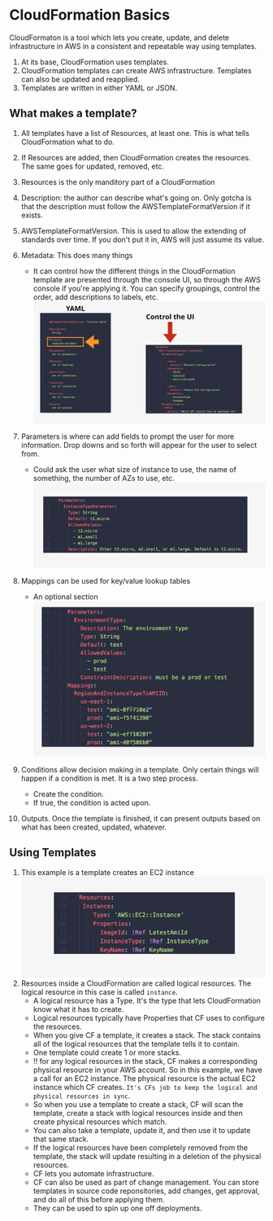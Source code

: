 # CloudFormation Basics

CloudFormaton is a tool which lets you create, update, and delete infrastructure in AWS in a consistent and repeatable way using templates.     

1. At its base, CloudFormation uses templates. 
2. CloudFormation templates can create AWS infrastructure. Templates can also be updated and reapplied. 
3. Templates are written in either YAML or JSON.

## What makes a template?
1. All templates have a list of Resources, at least one. This is what tells CloudFormation what to do.
2. If Resources are added, then CloudFormation creates the resources. The same goes for updated, removed, etc. 
3. Resources is the only manditory part of a CloudFormation
4. Description: the author can describe what's going on.  Only gotcha is that the description must follow the AWSTemplateFormatVersion if it exists.
5. AWSTemplateFormatVersion. This is used to allow the extending of standards over time. If you don't put it in, AWS will just assume its value.
6. Metadata: This does many things
    * It can control how the different things in the CloudFormation template are presented through the console UI, so through the AWS console if you're applying it. You can specify groupings, control the order, add descriptions to labels, etc. 
    ![cf_01](../assets/cf_01.png)
7. Parameters is where can add fields to prompt the user for more information. Drop downs and so forth will appear for the user to select from.
    * Could ask the user what size of instance to use, the name of something, the number of AZs to use, etc.
    ![cf_02](../assets/cf_02.png)
8. Mappings can be used for key/value lookup tables
    * An optional section
    ![cf_03](../assets/cf_03.png)
9. Conditions allow decision making in a template.  Only certain things will happen if a condition is met. It is a two step process.
    * Create the condition.  
    * If true, the condition is acted upon.

10. Outputs. Once the template is finished, it can present outputs based on what has been created, updated, whatever. 

## Using Templates
1. This example is a template creates an EC2 instance
![cf_04](../assets/cf_04.png)
2. Resources inside a CloudFormation are called logical resources.  The logical resource in this case is called ```instance```.  
    * A logical resource has a Type.  It's the type that lets CloudFormation know what it has to create.
    * Logical resources typically have Properties that CF uses to configure the resources.
    * When you give CF a template, it creates a stack. The stack contains all of the logical resources that the template tells it to contain.
    * One template could create 1 or more stacks. 
    * !! for any logical resources in the stack, CF makes a corresponding physical resource in your AWS account. So in this example, we have a call for an EC2 instance. The physical resource is the actual EC2 instance which CF creates.  ```It's CFs job to keep the logical and physical resources in sync```.
    * So when you use a template to create a stack, CF will scan the template, create a stack with logical resources inside and then create physical resources which match. 
    * You can also take a template, update it, and then use it to update that same stack. 
    * If the logical resources have been completely removed from the template, the stack will update resulting in a deletion of the physical resources. 
    * CF lets you automate infrastructure.
    * CF can also be used as part of change management.  You can store templates in source code reponsitories, add changes, get approval, and do all of this before applying them.
    * They can be used to spin up one off deployments.
